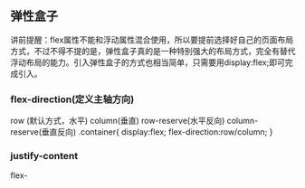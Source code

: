 ## 弹性盒子
讲前提醒：flex属性不能和浮动属性混合使用，所以要提前选择好自己的页面布局方式，不过不得不提的是，弹性盒子真的是一种特别强大的布局方式，完全有替代浮动布局的能力。引入弹性盒子的方式也相当简单，只需要用display:flex;即可完成引入。
### flex-direction(定义主轴方向)
row (默认方式，水平)
column(垂直)
row-reserve(水平反向)
column-reserve(垂直反向)
.container{
	display:flex;
	flex-direction:row/column;
}
### justify-content
flex-
<!--stackedit_data:
eyJoaXN0b3J5IjpbLTE1NTEwNTMzNjQsLTE5NTA4MjExODRdfQ
==
-->